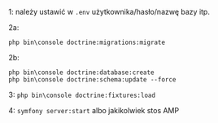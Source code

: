 1: należy ustawić w `.env` użytkownika/hasło/nazwę bazy itp.

2a:

    php bin\console doctrine:migrations:migrate

2b: 

    php bin\console doctrine:database:create
    php bin\console doctrine:schema:update --force

3: `php bin\console doctrine:fixtures:load`

4: `symfony server:start` albo jakikolwiek stos AMP
